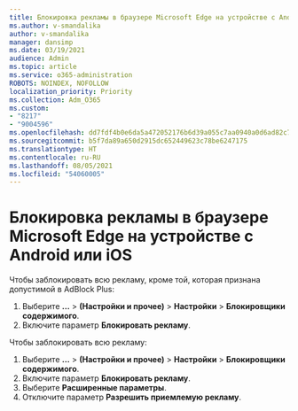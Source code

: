 ```yaml
---
title: Блокировка рекламы в браузере Microsoft Edge на устройстве с Android или iOS
ms.author: v-smandalika
author: v-smandalika
manager: dansimp
ms.date: 03/19/2021
audience: Admin
ms.topic: article
ms.service: o365-administration
ROBOTS: NOINDEX, NOFOLLOW
localization_priority: Priority
ms.collection: Adm_O365
ms.custom:
- "8217"
- "9004596"
ms.openlocfilehash: dd7fdf4b0e6da5a472052176b6d39a055c7aa0940a0d6ad82c773ae9c14345af
ms.sourcegitcommit: b5f7da89a650d2915dc652449623c78be6247175
ms.translationtype: HT
ms.contentlocale: ru-RU
ms.lasthandoff: 08/05/2021
ms.locfileid: "54060005"
---
```

# <a name="block-ads-in-the-microsoft-edge-browser-on-an-android-or-ios-device"></a>Блокировка рекламы в браузере Microsoft Edge на устройстве с Android или iOS

Чтобы заблокировать всю рекламу, кроме той, которая признана допустимой в AdBlock Plus:
1. Выберите **…** > **(Настройки и прочее)** > **Настройки** > **Блокировщики содержимого**.
2. Включите параметр **Блокировать рекламу**.

Чтобы заблокировать всю рекламу:
1. Выберите **…** > **(Настройки и прочее)** > **Настройки** > **Блокировщики содержимого**.
2. Включите параметр **Блокировать рекламу**.
3. Выберите **Расширенные параметры**.
4. Отключите параметр **Разрешить приемлемую рекламу**.